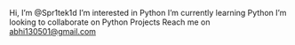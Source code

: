 Hi, I’m @Spr1tek1d
I’m interested in Python
I’m currently learning Python
I’m looking to collaborate on Python Projects
Reach me on abhi130501@gmail.com
